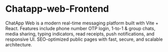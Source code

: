 # Chatapp-web-Frontend
ChatApp Web is a modern real-time messaging platform built with Vite + React. Features include phone number OTP login, 1-to-1 &amp; group chats, media sharing, typing indicators, read receipts, push notifications, and responsive UI. SEO-optimized public pages with fast, secure, and scalable architecture.
